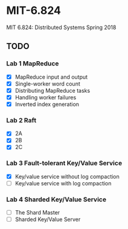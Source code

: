 # MIT-6.824

MIT 6.824: Distributed Systems Spring 2018

## TODO

### Lab 1 MapReduce
- [X] MapReduce input and output
- [X] Single-worker word count
- [X] Distributing MapReduce tasks
- [X] Handling worker failures
- [X] Inverted index generation

### Lab 2 Raft
- [X] 2A
- [X] 2B
- [X] 2C

### Lab 3 Fault-tolerant Key/Value Service
- [X] Key/value service without log compaction
- [ ] Key/value service with log compaction

### Lab 4 Sharded Key/Value Service
- [ ] The Shard Master
- [ ] Sharded Key/Value Server
